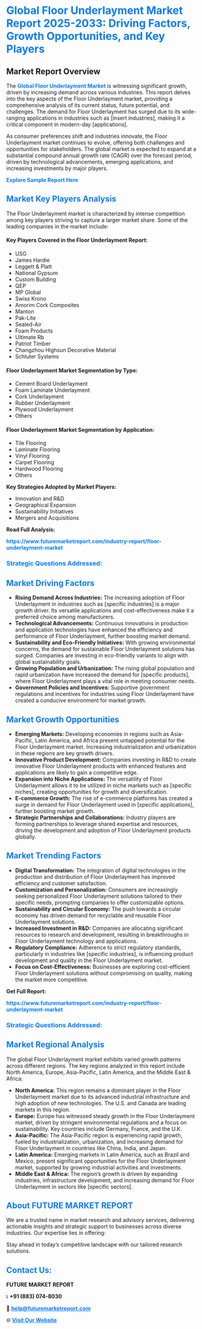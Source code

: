 <h1 style="color: #007BFF;">Global Floor Underlayment Market Report 2025-2033: Driving Factors, Growth Opportunities, and Key Players</h1>

<section id="overview">
<h2>Market Report Overview</h2>
<p>The <a href="https://www.futuremarketreport.com/industry-report/floor-underlayment-market" style="color: #007BFF; text-decoration: none;"><strong>Global Floor Underlayment Market</strong></a> is witnessing significant growth, driven by increasing demand across various industries. This report delves into the key aspects of the Floor Underlayment market, providing a comprehensive analysis of its current status, future potential, and challenges. The demand for Floor Underlayment has surged due to its wide-ranging applications in industries such as [insert industries], making it a critical component in modern-day [applications].</p>
<p>As consumer preferences shift and industries innovate, the Floor Underlayment market continues to evolve, offering both challenges and opportunities for stakeholders. The global market is expected to expand at a substantial compound annual growth rate (CAGR) over the forecast period, driven by technological advancements, emerging applications, and increasing investments by major players.</p>
</section>

<section id="overview">
<p><a href="https://www.futuremarketreport.com/request-sample/reportId=50225" style="color: #007BFF; text-decoration: none;"><strong>Explore Sample Report Here</strong></a></p>
</section>

<section id="key-players">
<h2 style="color: #007BFF;">Market Key Players Analysis</h2>
<p>The Floor Underlayment market is characterized by intense competition among key players striving to capture a larger market share. Some of the leading companies in the market include:</p>
<h4>Key Players Covered in the Floor Underlayment Report:</h4>
<ul><li>USG</li><li>James Hardie</li><li>Leggett &amp; Platt</li><li>National Gypsum</li><li>Custom Building</li><li>QEP</li><li>MP Global</li><li>Swiss Krono</li><li>Amorim Cork Composites</li><li>Manton</li><li>Pak-Lite</li><li>Sealed-Air</li><li>Foam Products</li><li>Ultimate Rb</li><li>Patriot Timber</li><li>Changzhou Highsun Decorative Material</li><li>Schluter Systems</li></ul>
<h4>Floor Underlayment Market Segmentation by Type:</h4>
<ul><li>Cement Board Underlayment</li><li>Foam Laminate Underlayment</li><li>Cork Underlayment</li><li>Rubber Underlayment</li><li>Plywood Underlayment</li><li>Others</li></ul>

<h4>Floor Underlayment Market Segmentation by Application:</h4>
<ul><li>Tile Flooring</li><li>Laminate Flooring</li><li>Vinyl Flooring</li><li>Carpet Flooring</li><li>Hardwood Flooring</li><li>Others</li></ul>
<p><strong>Key Strategies Adopted by Market Players:</strong></p>
<ul>
<li>Innovation and R&D</li>
<li>Geographical Expansion</li>
<li>Sustainability Initiatives</li>
<li>Mergers and Acquisitions</li>
</ul>
</section>

<section>
<p><strong>Read Full Analysis: </strong></p><a href="https://www.futuremarketreport.com/industry-report/floor-underlayment-market" style="color: #007BFF; text-decoration: none;"><strong>https://www.futuremarketreport.com/industry-report/floor-underlayment-market</strong></a>
<h3 style="color: #007BFF;">Strategic Questions Addressed:</h3>
</section>

<section id="driving-factors">
<h2 style="color: #007BFF;">Market Driving Factors</h2>
<ul>
<li><strong>Rising Demand Across Industries:</strong> The increasing adoption of Floor Underlayment in industries such as [specific industries] is a major growth driver. Its versatile applications and cost-effectiveness make it a preferred choice among manufacturers.</li>
<li><strong>Technological Advancements:</strong> Continuous innovations in production and application technologies have enhanced the efficiency and performance of Floor Underlayment, further boosting market demand.</li>
<li><strong>Sustainability and Eco-Friendly Initiatives:</strong> With growing environmental concerns, the demand for sustainable Floor Underlayment solutions has surged. Companies are investing in eco-friendly variants to align with global sustainability goals.</li>
<li><strong>Growing Population and Urbanization:</strong> The rising global population and rapid urbanization have increased the demand for [specific products], where Floor Underlayment plays a vital role in meeting consumer needs.</li>
<li><strong>Government Policies and Incentives:</strong> Supportive government regulations and incentives for industries using Floor Underlayment have created a conducive environment for market growth.</li>
</ul>
</section>

<section id="growth-opportunities">
<h2 style="color: #007BFF;">Market Growth Opportunities</h2>
<ul>
<li><strong>Emerging Markets:</strong> Developing economies in regions such as Asia-Pacific, Latin America, and Africa present untapped potential for the Floor Underlayment market. Increasing industrialization and urbanization in these regions are key growth drivers.</li>
<li><strong>Innovative Product Development:</strong> Companies investing in R&D to create innovative Floor Underlayment products with enhanced features and applications are likely to gain a competitive edge.</li>
<li><strong>Expansion into Niche Applications:</strong> The versatility of Floor Underlayment allows it to be utilized in niche markets such as [specific niches], creating opportunities for growth and diversification.</li>
<li><strong>E-commerce Growth:</strong> The rise of e-commerce platforms has created a surge in demand for Floor Underlayment used in [specific applications], further boosting market growth.</li>
<li><strong>Strategic Partnerships and Collaborations:</strong> Industry players are forming partnerships to leverage shared expertise and resources, driving the development and adoption of Floor Underlayment products globally.</li>
</ul>
</section>

<section id="trending-factors">
<h2 style="color: #007BFF;">Market Trending Factors</h2>
<ul>
<li><strong>Digital Transformation:</strong> The integration of digital technologies in the production and distribution of Floor Underlayment has improved efficiency and customer satisfaction.</li>
<li><strong>Customization and Personalization:</strong> Consumers are increasingly seeking personalized Floor Underlayment solutions tailored to their specific needs, prompting companies to offer customizable options.</li>
<li><strong>Sustainability and Circular Economy:</strong> The push towards a circular economy has driven demand for recyclable and reusable Floor Underlayment solutions.</li>
<li><strong>Increased Investment in R&D:</strong> Companies are allocating significant resources to research and development, resulting in breakthroughs in Floor Underlayment technology and applications.</li>
<li><strong>Regulatory Compliance:</strong> Adherence to strict regulatory standards, particularly in industries like [specific industries], is influencing product development and quality in the Floor Underlayment market.</li>
<li><strong>Focus on Cost-Effectiveness:</strong> Businesses are exploring cost-efficient Floor Underlayment solutions without compromising on quality, making the market more competitive.</li>
</ul>
</section>

<section>
<p><strong>Get Full Report: </strong></p><a href="https://www.futuremarketreport.com/industry-report/floor-underlayment-market" style="color: #007BFF; text-decoration: none;"><strong>https://www.futuremarketreport.com/industry-report/floor-underlayment-market</strong></a>
<h3 style="color: #007BFF;">Strategic Questions Addressed:</h3>
</section>


<section id="regional-analysis">
<h2 style="color: #007BFF;">Market Regional Analysis</h2>
<p>The global Floor Underlayment market exhibits varied growth patterns across different regions. The key regions analyzed in this report include North America, Europe, Asia-Pacific, Latin America, and the Middle East & Africa:</p>
<ul>
<li><strong>North America:</strong> This region remains a dominant player in the Floor Underlayment market due to its advanced industrial infrastructure and high adoption of new technologies. The U.S. and Canada are leading markets in this region.</li>
<li><strong>Europe:</strong> Europe has witnessed steady growth in the Floor Underlayment market, driven by stringent environmental regulations and a focus on sustainability. Key countries include Germany, France, and the U.K.</li>
<li><strong>Asia-Pacific:</strong> The Asia-Pacific region is experiencing rapid growth, fueled by industrialization, urbanization, and increasing demand for Floor Underlayment in countries like China, India, and Japan.</li>
<li><strong>Latin America:</strong> Emerging markets in Latin America, such as Brazil and Mexico, present significant opportunities for the Floor Underlayment market, supported by growing industrial activities and investments.</li>
<li><strong>Middle East & Africa:</strong> The region’s growth is driven by expanding industries, infrastructure development, and increasing demand for Floor Underlayment in sectors like [specific sectors].</li>
</ul>
</section>

<footer>
<h2 style="color: #007BFF;">About FUTURE MARKET REPORT</h2>
<p>We are a trusted name in market research and advisory services, delivering actionable insights and strategic support to businesses across diverse industries. Our expertise lies in offering:</p>

<p>Stay ahead in today’s competitive landscape with our tailored research solutions.</p>

<h2 style="color: #007BFF;">Contact Us:</h2>
<p><strong>FUTURE MARKET REPORT</strong></p>
<p>📞 <strong>+91 (883) 074-8030</strong></p>
<p>📧 <strong><a href="mailto:help@futuremarketreport.com" style="color: #007BFF;">help@futuremarketreport.com</a></strong></p>
<p>🌐 <strong><a href="https://www.futuremarketreport.com/" style="color: #007BFF;">Visit Our Website</a></strong></p>
</footer>